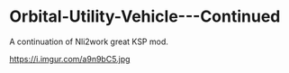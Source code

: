 # Orbital-Utility-Vehicle---Continued
A continuation of Nli2work great KSP mod.


https://i.imgur.com/a9n9bC5.jpg
